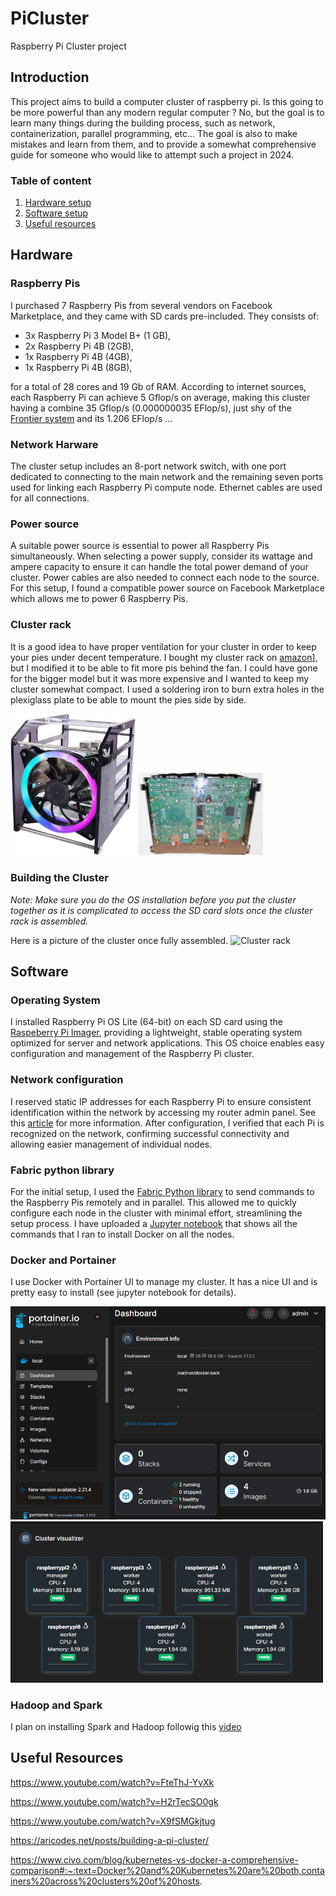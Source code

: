 # PiCluster
Raspberry Pi Cluster project

## Introduction

This project aims to build a computer cluster of raspberry pi. Is this going to be more powerful than any modern regular computer ? No, but the goal is to learn many things during the building process, such as network, containerization, parallel programming, etc... The goal is also to make mistakes and learn from them, and to provide a somewhat comprehensive guide for someone who would like to attempt such a project in 2024.

### Table of content

 1. [Hardware setup](#hardware)
 2. [Software setup](#software)
 3. [Useful resources](#useful-resources)


## Hardware

### Raspberry Pis

I purchased 7 Raspberry Pis from several vendors on Facebook Marketplace, and they came with SD cards pre-included. They consists of: 
 - 3x Raspberry Pi 3 Model B+ (1 GB),
 - 2x Raspberry Pi 4B (2GB),
 - 1x Raspberry Pi 4B (4GB),
 - 1x Raspberry Pi 4B (8GB),

for a total of 28 cores and 19 Gb of RAM. According to internet sources, each Raspberry Pi can achieve 5 Gflop/s on average, making this cluster having a combine 35 Gflop/s (0.000000035 EFlop/s), just shy of the [Frontier system](https://top500.org/lists/top500/2024/06/) and its 1.206 EFlop/s ... 

### Network Harware

The cluster setup includes an 8-port network switch, with one port dedicated to connecting to the main network and the remaining seven ports used for linking each Raspberry Pi compute node. Ethernet cables are used for all connections.

### Power source

A suitable power source is essential to power all Raspberry Pis simultaneously. When selecting a power supply, consider its wattage and ampere capacity to ensure it can handle the total power demand of your cluster. Power cables are also needed to connect each node to the source. For this setup, I found a compatible power source on Facebook Marketplace which allows me to power 6 Raspberry Pis.

### Cluster rack

It is a good idea to have proper ventilation for your cluster in order to keep your pies under decent temperature. I bought my cluster rack on [amazon](https://www.amazon.se/GeeekPi-Raspberry-Cluster-Stackerbart-4-lager/dp/B083FP9JRY?th=1)], but I modified it to be able to fit more pis behind the fan. I could have gone for the bigger model but it was more expensive and I wanted to keep my cluster somewhat compact. I used a soldering iron to burn extra holes in the plexiglass plate to be able to mount the pies side by side.

<img src="images/rack.jpg" alt="Cluster rack" width="200"/> <img src="images/im2.png" alt="Modified plexiglass plate" width="200"/>

### Building the Cluster

*Note: Make sure you do the OS installation before you put the cluster together as it is complicated to access the SD card slots once the cluster rack is assembled.*

Here is a picture of the cluster once fully assembled.
<img src="images/cluster.jpg" alt="Cluster rack" width="300"/>

## Software

### Operating System

I installed Raspberry Pi OS Lite (64-bit) on each SD card using the [Raspeberry Pi Imager](https://www.raspberrypi.com/software/), providing a lightweight, stable operating system optimized for server and network applications. This OS choice enables easy configuration and management of the Raspberry Pi cluster.

### Network configuration

I reserved static IP addresses for each Raspberry Pi to ensure consistent identification within the network by accessing my router admin panel. See this [article](https://support.nureva.com/docs/understanding-ip-address-reservation) for more information.
After configuration, I verified that each Pi is recognized on the network, confirming successful connectivity and allowing easier management of individual nodes. 

### Fabric python library

For the initial setup, I used the [Fabric Python library](https://docs.fabfile.org/en/stable/) to send commands to the Raspberry Pis remotely and in parallel. This allowed me to quickly configure each node in the cluster with minimal effort, streamlining the setup process. I have uploaded a [Jupyter notebook](workbook.ipynb) that shows all the commands that I ran to install Docker on all the nodes. 

### Docker and Portainer

I use Docker with Portainer UI to manage my cluster. It has a nice UI and is pretty easy to install (see jupyter notebook for details).

<img src="images/dashboard.png" alt="Portainer Dashboard" width="600"/>

<img src="images/cluster_viz.png" alt="Cluster Vizualization" width="500"/>

### Hadoop and Spark

I plan on installing Spark and Hadoop followig this [video](https://www.youtube.com/watch?v=FteThJ-YvXk) 

## Useful Resources

https://www.youtube.com/watch?v=FteThJ-YvXk

https://www.youtube.com/watch?v=H2rTecSO0gk

https://www.youtube.com/watch?v=X9fSMGkjtug

https://aricodes.net/posts/building-a-pi-cluster/

https://www.civo.com/blog/kubernetes-vs-docker-a-comprehensive-comparison#:~:text=Docker%20and%20Kubernetes%20are%20both,containers%20across%20clusters%20of%20hosts.
